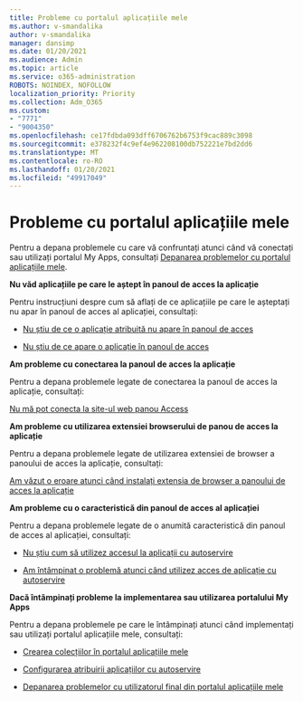 ```yaml
---
title: Probleme cu portalul aplicațiile mele
ms.author: v-smandalika
author: v-smandalika
manager: dansimp
ms.date: 01/20/2021
ms.audience: Admin
ms.topic: article
ms.service: o365-administration
ROBOTS: NOINDEX, NOFOLLOW
localization_priority: Priority
ms.collection: Adm_O365
ms.custom:
- "7771"
- "9004350"
ms.openlocfilehash: ce17fdbda093dff6706762b6753f9cac889c3098
ms.sourcegitcommit: e378232f4c9ef4e962208100db752221e7bd2dd6
ms.translationtype: MT
ms.contentlocale: ro-RO
ms.lasthandoff: 01/20/2021
ms.locfileid: "49917049"
---
```

# <a name="myapps-portal-issues"></a>Probleme cu portalul aplicațiile mele

Pentru a depana problemele cu care vă confruntați atunci când vă conectați sau utilizați portalul My Apps, consultați [Depanarea problemelor cu portalul aplicațiile mele](https://docs.microsoft.com/azure/active-directory/user-help/my-apps-portal-end-user-troubleshoot).

**Nu văd aplicațiile pe care le aștept în panoul de acces la aplicație**

Pentru instrucțiuni despre cum să aflați de ce aplicațiile pe care le așteptați nu apar în panoul de acces al aplicației, consultați:

- [Nu știu de ce o aplicație atribuită nu apare în panoul de acces](https://docs.microsoft.com/azure/active-directory/application-access-panel-unexpected-application-not-appearing/)
     
- [Nu știu de ce apare o aplicație în panoul de acces](https://docs.microsoft.com/azure/active-directory/application-access-panel-unexpected-application-appears/)

**Am probleme cu conectarea la panoul de acces la aplicație**

Pentru a depana problemele legate de conectarea la panoul de acces la aplicație, consultați:

[Nu mă pot conecta la site-ul web panou Access](https://docs.microsoft.com/azure/active-directory/manage-apps/application-sign-in-other-problem-access-panel)

**Am probleme cu utilizarea extensiei browserului de panou de acces la aplicație**

Pentru a depana problemele legate de utilizarea extensiei de browser a panoului de acces la aplicație, consultați:

[Am văzut o eroare atunci când instalați extensia de browser a panoului de acces la aplicație](https://docs.microsoft.com/azure/active-directory/application-access-panel-extension-problem-installing/)

**Am probleme cu o caracteristică din panoul de acces al aplicației**

Pentru a depana problemele legate de o anumită caracteristică din panoul de acces al aplicației, consultați:

- [Nu știu cum să utilizez accesul la aplicații cu autoservire](https://docs.microsoft.com/azure/active-directory/manage-apps/access-panel-manage-self-service-access) 

- [Am întâmpinat o problemă atunci când utilizez acces de aplicație cu autoservire](https://docs.microsoft.com/azure/active-directory/manage-apps/access-panel-manage-self-service-access)
    
**Dacă întâmpinați probleme la implementarea sau utilizarea portalului My Apps**

Pentru a depana problemele pe care le întâmpinați atunci când implementați sau utilizați portalul aplicațiile mele, consultați:

- [Crearea colecțiilor în portalul aplicațiile mele](https://docs.microsoft.com/azure/active-directory/manage-apps/access-panel-collections) 
    
- [Configurarea atribuirii aplicațiilor cu autoservire](https://docs.microsoft.com/azure/active-directory/manage-apps/manage-self-service-access)
     
- [Depanarea problemelor cu utilizatorul final din portalul aplicațiile mele](https://docs.microsoft.com/azure/active-directory/user-help/my-apps-portal-end-user-troubleshoot)



